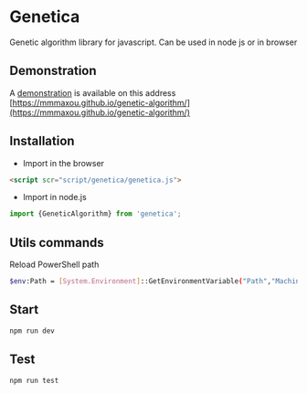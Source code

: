 # Genetica

Genetic algorithm library for javascript.
Can be used in node js or in browser

## Demonstration

A [demonstration](https://mmmaxou.github.io/genetic-algorithm/) is available on this address [https://mmmaxou.github.io/genetic-algorithm/](https://mmmaxou.github.io/genetic-algorithm/)

## Installation

- Import in the browser

```html
<script scr="script/genetica/genetica.js">
```

- Import in node.js

```javascript
import {GeneticAlgorithm} from 'genetica';
```

## Utils commands

Reload PowerShell path

```bash
$env:Path = [System.Environment]::GetEnvironmentVariable("Path","Machine") + ";" + [System.Environment]::GetEnvironmentVariable("Path","User")
```

## Start

```bash
npm run dev
```

## Test

```bash
npm run test
```
